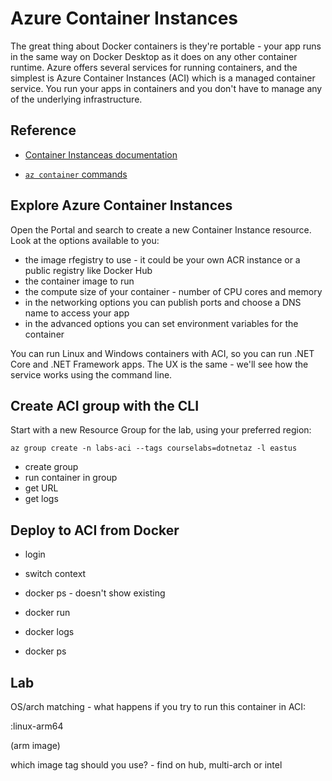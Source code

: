 # Azure Container Instances

The great thing about Docker containers is they're portable - your app runs in the same way on Docker Desktop as it does on any other container runtime. Azure offers several services for running containers, and the simplest is Azure Container Instances (ACI) which is a managed container service. You run your apps in containers and you don't have to manage any of the underlying infrastructure.

## Reference

- [Container Instanceas documentation](https://docs.microsoft.com/en-gb/azure/container-instances/)

- [`az container` commands](https://docs.microsoft.com/en-us/cli/azure/container?view=azure-cli-latest)


## Explore Azure Container Instances

Open the Portal and search to create a new Container Instance resource. Look at the options available to you:

- the image rfegistry to use - it could be your own ACR instance or a public registry like Docker Hub
- the container image to run
- the compute size of your container - number of CPU cores and memory
- in the networking options you can publish ports and choose a DNS name to access your app
- in the advanced options you can set environment variables for the container

You can run Linux and Windows containers with ACI, so you can run .NET Core and .NET Framework apps. The UX is the same - we'll see how the service works using the command line.

## Create ACI group with the CLI

Start with a new Resource Group for the lab, using your preferred region:

```
az group create -n labs-aci --tags courselabs=dotnetaz -l eastus
```


- create group
- run container in group
- get URL
- get logs


## Deploy to ACI from Docker

- login
- switch context
- docker ps - doesn't show existing

- docker run
- docker logs
- docker ps

## Lab

OS/arch matching - what happens if you try to run this container in ACI:

:linux-arm64

(arm image)

which image tag should you use? - find on hub, multi-arch or intel